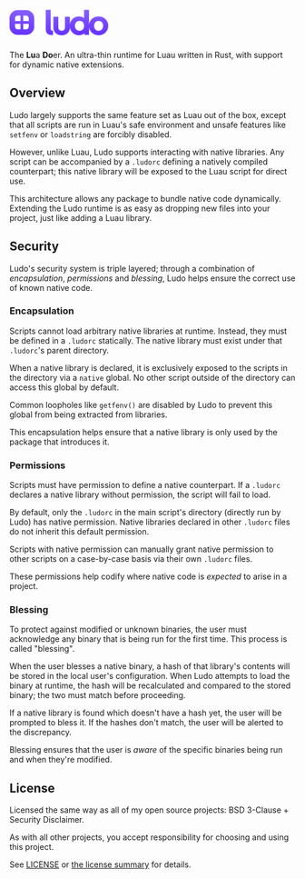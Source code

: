 <h1>
    <img src="./assets/ludo.svg" alt="ludo" height=45>
</h1>

The **Lu**a **Do**er. An ultra-thin runtime for Luau written in Rust, with support for dynamic native extensions.

## Overview
Ludo largely supports the same feature set as Luau out of the box, except that all scripts are run in Luau's safe environment and unsafe features like `setfenv` or `loadstring` are forcibly disabled.

However, unlike Luau, Ludo supports interacting with native libraries. Any script can be accompanied by a `.ludorc` defining a natively compiled counterpart; this native library will be exposed to the Luau script for direct use.

This architecture allows any package to bundle native code dynamically. Extending the Ludo runtime is as easy as dropping new files into your project, just like adding a Luau library.

## Security

Ludo's security system is triple layered; through a combination of *encapsulation*, *permissions* and *blessing*, Ludo helps ensure the correct use of known native code.

### Encapsulation

Scripts cannot load arbitrary native libraries at runtime. Instead, they must be defined in a `.ludorc` statically. The native library must exist under that `.ludorc`'s parent directory.

When a native library is declared, it is exclusively exposed to the scripts in the directory via a `native` global. No other script outside of the directory can access this global by default.

Common loopholes like `getfenv()` are disabled by Ludo to prevent this global from being extracted from libraries.

This encapsulation helps ensure that a native library is only used by the package that introduces it.

### Permissions

Scripts must have permission to define a native counterpart. If a `.ludorc` declares a native library without permission, the script will fail to load.

By default, only the `.ludorc` in the main script's directory (directly run by Ludo) has native permission. Native libraries declared in other `.ludorc` files do not inherit this default permission.

Scripts with native permission can manually grant native permission to other scripts on a case-by-case basis via their own `.ludorc` files.

These permissions help codify where native code is *expected* to arise in a project.

### Blessing

To protect against modified or unknown binaries, the user must acknowledge any binary that is being run for the first time. This process is called "blessing".

When the user blesses a native binary, a hash of that library's contents will be stored in the local user's configuration. When Ludo attempts to load the binary at runtime, the hash will be recalculated and compared to the stored binary; the two must match before proceeding.

If a native library is found which doesn't have a hash yet, the user will be prompted to bless it. If the hashes don't match, the user will be alerted to the discrepancy.

Blessing ensures that the user is *aware* of the specific binaries being run and when they're modified. 

## License

Licensed the same way as all of my open source projects: BSD 3-Clause + Security Disclaimer.

As with all other projects, you accept responsibility for choosing and using this project.

See [LICENSE](./LICENSE) or [the license summary](https://github.com/dphfox/licence) for details.